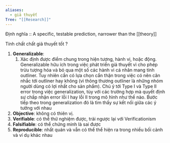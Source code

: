 ```yaml
---
aliases:
  - giả thuyết
Tree: "[[Research]]"
---
```

Định nghĩa :: A specific, testable prediction, narrower than the [[theory]]
<!--SR:!2025-02-28,4,270-->

Tính chất chất giả thuyết tốt
?
1. **Generalizable**: 
	1. Xác định được điểm chung trong hiện tượng, hành vi, hoặc động. Generalizable hữu ích trong việc phát triển giả thuyết vì cho phép trừu tượng hóa và bỏ qua một số các hành vi cá nhân mang tính outliner. Tuy nhiên cần có lựa chọn cẩn thận trong việc có nên cân nhắc tới outliner hay không (vì thông thương outliner là những nhóm người dùng có lợi nhất cho sản phẩm). Chú ý tới Type I và Type II error trong việc generalization, tùy với các trường hợp mà quyết định sự chấp nhận error lỗi I hay lỗi II trong mô hình như thế nào. Bước tiếp theo trong generalization đó là tìm thấy sự kết nối giữa các ý tưởng với nhau
2. **Objective**: không có thiên vị.
3. **Verifiable**: có thể thử nghiệm được, trải ngược lại với Verificationism
4. **Falsifiable**: có thể chứng minh là sai được
5. **Reproducible**: nhất quán và vẫn có thể thể hiện ra trong nhiều bối cảnh và ví dụ khác nhau
<!--SR:!2025-02-28,4,270-->